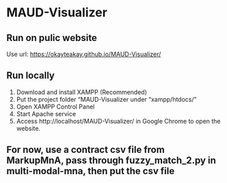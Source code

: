 # MAUD-Visualizer

## Run on pulic website
Use url: https://okayteakay.github.io/MAUD-Visualizer/

## Run locally
1. Download and install XAMPP (Recommended)
2. Put the project folder “MAUD-Visualizer under “xampp/htdocs/”
3. Open XAMPP Control Panel 
4. Start Apache service
5. Access http://localhost/MAUD-Visualizer/ in Google Chrome to open the website.

## For now, use a contract csv file from MarkupMnA, pass through fuzzy_match_2.py in multi-modal-mna, then put the csv file

